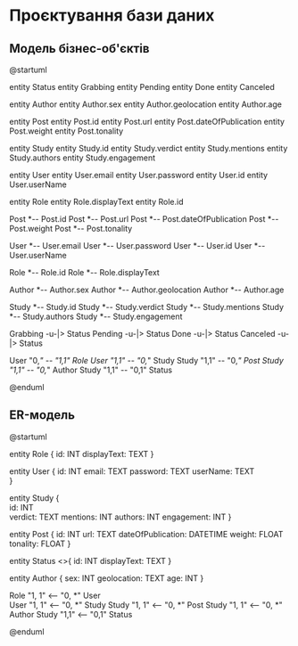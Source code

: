 # Проєктування бази даних

## Модель бізнес-об'єктів

@startuml

entity Status
entity Grabbing
entity Pending
entity Done
entity Canceled

entity Author
entity Author.sex
entity Author.geolocation
entity Author.age

entity Post
entity Post.id
entity Post.url
entity Post.dateOfPublication
entity Post.weight
entity Post.tonality

entity Study
entity Study.id
entity Study.verdict
entity Study.mentions
entity Study.authors
entity Study.engagement

entity User
entity User.email
entity User.password
entity User.id
entity User.userName

entity Role
entity Role.displayText
entity Role.id

Post *-- Post.id
Post *-- Post.url
Post *-- Post.dateOfPublication
Post *-- Post.weight
Post *-- Post.tonality

User *-- User.email
User *-- User.password
User *-- User.id
User *-- User.userName

Role *-- Role.id
Role *-- Role.displayText

Author *-- Author.sex
Author *-- Author.geolocation
Author *-- Author.age

Study *-- Study.id
Study *-- Study.verdict
Study *-- Study.mentions
Study *-- Study.authors
Study *-- Study.engagement

Grabbing -u-|> Status
Pending -u-|> Status
Done -u-|> Status
Canceled -u-|> Status

User "0,*" -- "1,1" Role 
User "1,1" -- "0,*" Study
Study "1,1" -- "0,*" Post
Study "1,1" -- "0,*" Author
Study "1,1" -- "0,1" Status

@enduml

## ER-модель
@startuml 

entity Role  {
  id: INT 
  displayText: TEXT 
}

entity User { 
  id: INT 
  email: TEXT 
  password: TEXT 
  userName: TEXT  
}

entity Study  {  
  id: INT  
  verdict: TEXT
  mentions: INT
  authors: INT
  engagement: INT
}

entity Post {
  id: INT
  url: TEXT
  dateOfPublication: DATETIME
  weight: FLOAT
  tonality: FLOAT
}

entity Status <<ENUMERATION>>{
  id: INT
  displayText: TEXT
}

entity Author {
  sex: INT
  geolocation: TEXT
  age: INT
}

Role "1, 1" <-- "0, *" User  
User "1, 1" <-- "0, *" Study
Study "1, 1" <-- "0, *" Post
Study "1, 1" <-- "0, *" Author
Study "1,1" <-- "0,1" Status

@enduml
